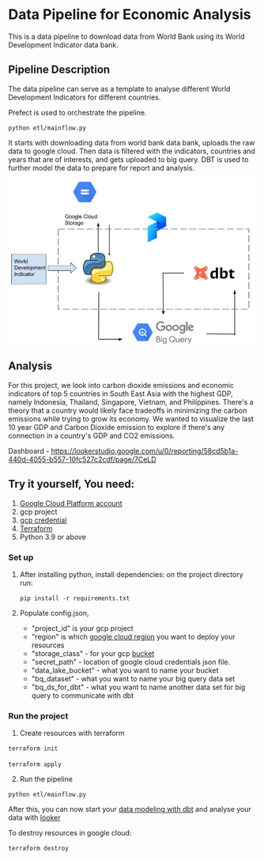 
# Data Pipeline for Economic Analysis

This is a data pipeline to download data from World Bank using its World Development Indicator data bank.

## Pipeline Description
The data pipeline can serve as a template to analyse different World Development Indicators for different countries. 


Prefect is used to orchestrate the pipeline.

```shell
python etl/mainflow.py
```

It starts with downloading data from world bank data bank, uploads the raw data to google cloud. Then data is filtered with the indicators, countries and years that are of interests, and gets uploaded to big query. DBT is used to further model the data to prepare for report and analysis.

![archdata](archdata.jpg)


## Analysis
For this project, we look into carbon dioxide emissions and economic indicators of top 5 countries in South East Asia with the highest GDP, namely Indonesia, Thailand, Singapore, Vietnam, and Philippines. There's a theory that a country would likely face tradeoffs in minimizing the carbon emissions while trying to grow its economy. We wanted to visualize the last 10 year GDP and Carbon Dioxide emission to explore if there's any connection in a country's GDP and CO2 emissions. 

Dashboard - https://lookerstudio.google.com/u/0/reporting/58cd5b1a-440d-4055-b557-10fc527c2cdf/page/7CeLD


## Try it yourself, You need:

1. [Google Cloud Platform account](https://console.cloud.google.com/)
2. gcp project
3. [gcp credential](https://developers.google.com/workspace/guides/create-credentials)
4. [Terraform](https://developer.hashicorp.com/terraform/tutorials/aws-get-started/install-cli)
5. Python 3.9 or above

### Set up

1. After installing python, install dependencies:
    on the project directory run:
    ```shell
    pip install -r requirements.txt
    ```

2. Populate config.json, 
    - "project_id" is your gcp project
    - "region" is which [google cloud region](https://cloud.google.com/about/locations#americas) you want to deploy your resources  
    - "storage_class" - for your gcp [bucket](https://cloud.google.com/storage/docs/storage-classes)
    - "secret_path" - location of google cloud credentials json file. 
    - "data_lake_bucket" - what you want to name your bucket
    - "bq_dataset" - what you want to name your big query data set
    - "bq_ds_for_dbt" - what you want to name another data set for big query to communicate with dbt

### Run the project
1. Create resources with terraform
```shell
terraform init

terraform apply
```

2. Run the pipeline
```shell
python etl/mainflow.py
```



After this, you can now start your [data modeling with dbt](https://docs.getdbt.com/reference/warehouse-setups/bigquery-setup#dataset-locations) and analyse your data with [looker](https://support.google.com/looker-studio/answer/12269110?hl=en)

To destroy resources in google cloud:

```shell
terraform destroy
```



